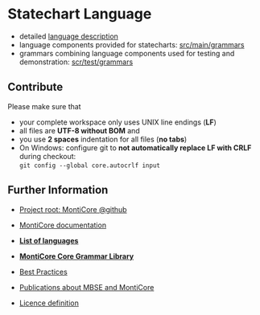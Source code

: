 <!-- (c) https://github.com/MontiCore/monticore -->
# Statechart Language

* detailed [language description](src/main/grammars/de/monticore/Statecharts.md) 
* language components provided for statecharts: [src/main/grammars](src/main/grammars)
* grammars combining language components used for testing and demonstration: [scr/test/grammars](src/test/grammars)

## Contribute

Please make sure that 
* your complete workspace only uses UNIX line endings (**LF**)
* all files are **UTF-8 without BOM** and
* you use **2 spaces** indentation for all files (**no tabs**)
* On Windows: configure git to **not automatically replace LF with CRLF** during checkout:  
      `git config --global core.autocrlf input`

## Further Information

* [Project root: MontiCore @github](https://github.com/MontiCore/monticore)
* [MontiCore documentation](http://www.monticore.de/)

* [**List of languages**](https://git.rwth-aachen.de/monticore/monticore/-/blob/dev/docs/Languages.md)
* [**MontiCore Core Grammar Library**](https://git.rwth-aachen.de/monticore/monticore/blob/dev/monticore-grammar/src/main/grammars/de/monticore/Grammars.md)
* [Best Practices](BestPractices.md)
* [Publications about MBSE and MontiCore](https://www.se-rwth.de/publications/)

* [Licence definition](https://github.com/MontiCore/monticore/blob/master/00.org/Licenses/LICENSE-MONTICORE-3-LEVEL.md)

